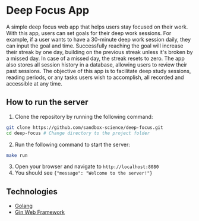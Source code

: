 # Deep Focus App
A simple deep focus web app that helps users stay focused on their work. With this app, users can set goals for their deep work sessions. For example, if a user wants to have a 30-minute deep work session daily, they can input the goal and time. Successfully reaching the goal will increase their streak by one day, building on the previous streak unless it's broken by a missed day. In case of a missed day, the streak resets to zero. The app also stores all session history in a database, allowing users to review their past sessions. The objective of this app is to facilitate deep study sessions, reading periods, or any tasks users wish to accomplish, all recorded and accessible at any time.

## How to run the server
1. Clone the repository by running the following command:
```bash
git clone https://github.com/sandbox-science/deep-focus.git
cd deep-focus # Change directory to the project folder
```
2. Run the following command to start the server:
```bash
make run
```
3. Open your browser and navigate to `http://localhost:8080`
4. You should see `{"message": "Welcome to the server!"}`


## Technologies
- [Golang](https://golang.org/)
- [Gin Web Framework](https://pkg.go.dev/github.com/gin-gonic/gin#section-readme)